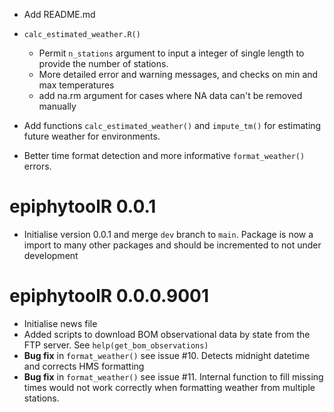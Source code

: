 * Add README.md
 * `calc_estimated_weather.R()`  
   - Permit `n_stations` argument to input a integer of single length to provide 
   the number of stations.  
   - More detailed error and warning messages, and checks on min and max temperatures  
   - add na.rm argument for cases where NA data can't be removed manually
   
 
 * Add functions `calc_estimated_weather()` and `impute_tm()` for estimating future 
  weather for environments.  
 
 * Better time format detection and more informative `format_weather()` errors.  

# epiphytoolR 0.0.1

 * Initialise version 0.0.1 and merge `dev` branch to `main`. Package is now a import
 to many other packages and should be incremented to not under development

# epiphytoolR 0.0.0.9001  

 * Initialise news file  
 * Added scripts to download BOM observational data by state from the FTP server.
 See `help(get_bom_observations)`  
 * **Bug fix** in `format_weather()` see issue #10. Detects midnight datetime and 
 corrects HMS formatting  
 * **Bug fix** in `format_weather()` see issue #11. Internal function to fill missing 
 times would not work correctly when formatting weather from multiple stations.
 
